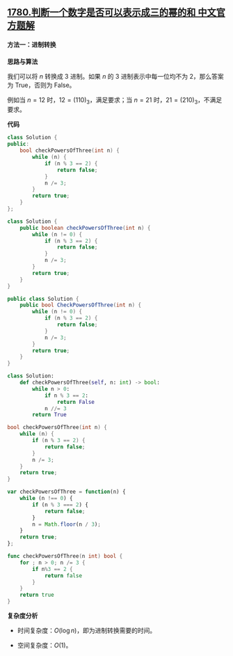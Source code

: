 ## [1780.判断一个数字是否可以表示成三的幂的和 中文官方题解](https://leetcode.cn/problems/check-if-number-is-a-sum-of-powers-of-three/solutions/100000/pan-duan-yi-ge-shu-zi-shi-fou-ke-yi-biao-0j5k)
#### 方法一：进制转换

**思路与算法**

我们可以将 $n$ 转换成 $3$ 进制。如果 $n$ 的 $3$ 进制表示中每一位均不为 $2$，那么答案为 $\text{True}$，否则为 $\text{False}$。

例如当 $n=12$ 时，$12 = (110)_3$，满足要求；当 $n=21$ 时，$21 = (210)_3$，不满足要求。

**代码**

```C++ [sol1-C++]
class Solution {
public:
    bool checkPowersOfThree(int n) {
        while (n) {
            if (n % 3 == 2) {
                return false;
            }
            n /= 3;
        }
        return true;
    }
};
```

```Java [sol1-Java]
class Solution {
    public boolean checkPowersOfThree(int n) {
        while (n != 0) {
            if (n % 3 == 2) {
                return false;
            }
            n /= 3;
        }
        return true;
    }
}
```

```C# [sol1-C#]
public class Solution {
    public bool CheckPowersOfThree(int n) {
        while (n != 0) {
            if (n % 3 == 2) {
                return false;
            }
            n /= 3;
        }
        return true;
    }
}
```

```Python [sol1-Python3]
class Solution:
    def checkPowersOfThree(self, n: int) -> bool:
        while n > 0:
            if n % 3 == 2:
                return False
            n //= 3
        return True
```

```C [sol1-C]
bool checkPowersOfThree(int n) {
    while (n) {
        if (n % 3 == 2) {
            return false;
        }
        n /= 3;
    }
    return true;
}
```

```JavaScript [sol1-JavaScript]
var checkPowersOfThree = function(n) {
    while (n !== 0) {
        if (n % 3 === 2) {
            return false;
        }
        n = Math.floor(n / 3);
    }
    return true;
};
```

```go [sol1-Golang]
func checkPowersOfThree(n int) bool {
    for ; n > 0; n /= 3 {
        if n%3 == 2 {
            return false
        }
    }
    return true
}
```

**复杂度分析**

- 时间复杂度：$O(\log n)$，即为进制转换需要的时间。

- 空间复杂度：$O(1)$。